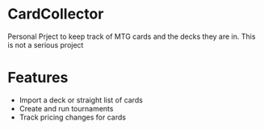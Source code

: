 # CardCollector
Personal Prject to keep track of MTG cards and the decks they are in. This is not a serious project

# Features
- Import a deck or straight list of cards
- Create and run tournaments
- Track pricing changes for cards
